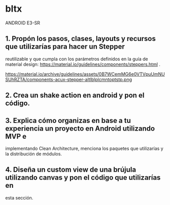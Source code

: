 # bltx
ANDROID E3-SR

## 1. Propón los pasos, clases, layouts y recursos que utilizarías para hacer un Stepper
reutilizable y que cumpla con los parámetros definidos en la guía de material design:
https://material.io/guidelines/components/steppers.html . 

https://material.io/archive/guidelines/assets/0B7WCemMG6e0VTVpuUmNUSUhRZTA/components-acux-stepper-altlblplcmntoptstp.png

## 2. Crea un shake action en android y pon el código.


## 3. Explica cómo organizas en base a tu experiencia un proyecto en Android utilizando MVP e
implementando Clean Architecture, menciona los paquetes que utilizarías y la distribución de
módulos.

## 4. Diseña un custom view de una brújula utilizando canvas y pon el código que utilizarías en
esta sección.

